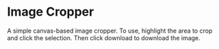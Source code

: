 # Image Cropper

A simple canvas-based image cropper. To use, highlight the area to crop and click the selection.
Then click download to download the image.